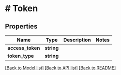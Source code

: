 # # Token

## Properties

Name | Type | Description | Notes
------------ | ------------- | ------------- | -------------
**access_token** | **string** |  |
**token_type** | **string** |  |

[[Back to Model list]](../../README.md#models) [[Back to API list]](../../README.md#endpoints) [[Back to README]](../../README.md)
